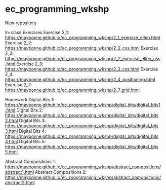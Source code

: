 # ec_programming_wkshp
New repository

In-class Exercises
Exercise 2_1: https://maybonne.github.io/ec_programming_wkshp/2_1_exercise_ellen.html
Exercise 2_2: https://maybonne.github.io/ec_programming_wkshp/2_2_css.html
Exercise 2_2: https://maybonne.github.io/ec_programming_wkshp/2_2_exercise_ellen_css.html
Exercise 2_3: https://maybonne.github.io/ec_programming_wkshp/2_3_css.html
Exercise 2_4: https://maybonne.github.io/ec_programming_wkshp/2_4_positioning.html
Exercise 2_7: https://maybonne.github.io/ec_programming_wkshp/2_7_grid.html

Homework
Digital Bits 1: https://maybonne.github.io/ec_programming_wkshp/digital_bits/digital_bits1.html
Digital Bits 2: https://maybonne.github.io/ec_programming_wkshp/digital_bits/digital_bits2.html
Digital Bits 3: https://maybonne.github.io/ec_programming_wkshp/digital_bits/digital_bits3.html
Digital Bits 4: https://maybonne.github.io/ec_programming_wkshp/digital_bits/digital_bits4.html
Digital Bits 5: https://maybonne.github.io/ec_programming_wkshp/digital_bits/digital_bits5.html

Abstract Compositions 1: https://maybonne.github.io/ec_programming_wkshp/abstract_compositions/abstract1.html
Abstract Compositions 2: https://maybonne.github.io/ec_programming_wkshp/abstract_compositions/abstract2.html


